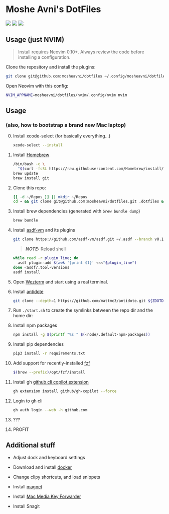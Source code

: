 # Moshe Avni's DotFiles

<a href="https://dotfyle.com/mosheavni/dotfiles-nvim-config-nvim"><img src="https://dotfyle.com/mosheavni/dotfiles-nvim-config-nvim/badges/plugins?style=flat" /></a>
<a href="https://dotfyle.com/mosheavni/dotfiles-nvim-config-nvim"><img src="https://dotfyle.com/mosheavni/dotfiles-nvim-config-nvim/badges/leaderkey?style=flat" /></a>
<a href="https://dotfyle.com/mosheavni/dotfiles-nvim-config-nvim"><img src="https://dotfyle.com/mosheavni/dotfiles-nvim-config-nvim/badges/plugin-manager?style=flat" /></a>

## Usage (just NVIM)

 > Install requires Neovim 0.10+. Always review the code before installing a configuration.

Clone the repository and install the plugins:

```sh
git clone git@github.com:mosheavni/dotfiles ~/.config/mosheavni/dotfiles
```

Open Neovim with this config:

```sh
NVIM_APPNAME=mosheavni/dotfiles/nvim/.config/nvim nvim
```

## Usage

### (also, how to bootstrap a brand new Mac laptop)

0. Install xcode-select (for basically everything...)

   ```bash
   xcode-select --install
   ```

1. Install [Homebrew](https://brew.sh/)

   ```bash
   /bin/bash -c \
     "$(curl -fsSL https://raw.githubusercontent.com/Homebrew/install/master/install.sh)"
   brew update
   brew install git
   ```

2. Clone this repo:

   ```bash
   [[ -d ~/Repos ]] || mkdir ~/Repos
   cd ~ && git clone git@github.com:mosheavni/dotfiles.git .dotfiles && cd .dotfiles
   ```

3. Install brew dependencies (generated with `brew bundle dump`)

   ```bash
   brew bundle
   ```

4. Install [asdf-vm](https://asdf-vm.com/guide/getting-started.html) and its
   plugins

   ```bash
   git clone https://github.com/asdf-vm/asdf.git ~/.asdf --branch v0.13.1
   ```

   > **_NOTE:_** Reload shell

   ```bash
   while read -r plugin_line; do
     asdf plugin-add $(awk '{print $1}' <<<"$plugin_line")
   done <asdf/.tool-versions
   asdf install
   ```

5. Open [Wezterm](https://wezfurlong.org/wezterm/index.html) and start using a real terminal.

6. Install [antidote](https://antidote.sh/)

   ```bash
   git clone --depth=1 https://github.com/mattmc3/antidote.git ${ZDOTDIR:-~}/.antidote
   ```

7. Run `./start.sh` to create the symlinks between the repo dir and the home dir:

8. Install npm packages

   ```bash
   npm install -g $(printf "%s " $(<node/.default-npm-packages))
   ```

9. Install pip dependencies

    ```bash
    pip3 install -r requirements.txt
    ```

10. Add support for recently-installed [fzf](https://github.com/junegunn/fzf)

    ```bash
    $(brew --prefix)/opt/fzf/install
    ```

11. Install gh [github cli copilot extension](https://github.com/github/gh-copilot)

    ```bash
    gh extension install github/gh-copilot --force
    ```

12. Login to gh cli

    ```bash
    gh auth login --web -h github.com
    ```

13. ???

14. PROFIT

## Additional stuff

- Adjust dock and keyboard settings

- Download and install [docker](https://www.docker.com/products/docker-desktop)

- Change clipy shortcuts, and load snippets

- Install [magnet](https://apps.apple.com/us/app/magnet/id441258766?mt=12)

- Install [Mac Media Key Forwarder](https://github.com/milgra/macmediakeyforwarder)

- Install Snagit
